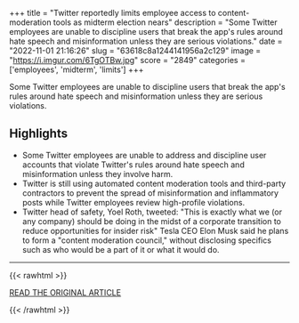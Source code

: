 +++
title = "Twitter reportedly limits employee access to content-moderation tools as midterm election nears"
description = "Some Twitter employees are unable to discipline users that break the app's rules around hate speech and misinformation unless they are serious violations."
date = "2022-11-01 21:16:26"
slug = "63618c8a1244141956a2c129"
image = "https://i.imgur.com/6TgOTBw.jpg"
score = "2849"
categories = ['employees', 'midterm', 'limits']
+++

Some Twitter employees are unable to discipline users that break the app's rules around hate speech and misinformation unless they are serious violations.

## Highlights

- Some Twitter employees are unable to address and discipline user accounts that violate Twitter's rules around hate speech and misinformation unless they involve harm.
- Twitter is still using automated content moderation tools and third-party contractors to prevent the spread of misinformation and inflammatory posts while Twitter employees review high-profile violations.
- Twitter head of safety, Yoel Roth, tweeted: "This is exactly what we (or any company) should be doing in the midst of a corporate transition to reduce opportunities for insider risk" Tesla CEO Elon Musk said he plans to form a "content moderation council," without disclosing specifics such as who would be a part of it or what it would do.

---

{{< rawhtml >}}
  <p class="article-category">
    <a target="_blank" href="https://www.cnbc.com/2022/11/01/twitter-reportedly-limits-employee-access-to-content-moderation-tools-.html">READ THE ORIGINAL ARTICLE</a>
  </p>
{{< /rawhtml >}}
